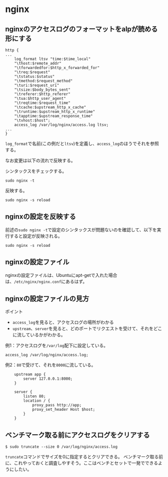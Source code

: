 # nginx

## nginxのアクセスログのフォーマットをalpが読める形にする
```
http {
...
    log_format ltsv "time:$time_local"
    "\thost:$remote_addr"
    "\tforwardedfor:$http_x_forwarded_for"
    "\treq:$request"
    "\tstatus:$status"
    "\tmethod:$request_method"
    "\turi:$request_uri"
    "\tsize:$body_bytes_sent"
    "\treferer:$http_referer"
    "\tua:$http_user_agent"
    "\treqtime:$request_time"
    "\tcache:$upstream_http_x_cache"
    "\truntime:$upstream_http_x_runtime"
    "\tapptime:$upstream_response_time"
    "\tvhost:$host";
    access_log /var/log/nginx/access.log ltsv;
...
}
```

`log_format`で名前(この例だと`ltsv`)を定義し、`access_log`のほうでそれを参照する。

なお変更は以下の流れで反映する。

シンタックスをチェックする。
```
sudo nginx -t
```

反映する。
```
sudo nginx -s reload
```

## nginxの設定を反映する
前述の`sudo nginx -t`で設定のシンタックスが問題ないのを確認して、以下を実行すると設定が反映される。
```
sudo nginx -s reload
```

## nginxの設定ファイル
nginxの設定ファイルは、Ubuntuにapt-getで入れた場合は、`/etc/nginx/nginx.conf`にあるはず。

## nginxの設定ファイルの見方
ポイント
- `access_log`を見ると、アクセスログの場所がわかる
- `upstream`、`server`を見ると、どのポートでリクエストを受けて、それをどこに流しているかがわかる。

例1：アクセスログを`/var/log`配下に設定している。
```
access_log /var/log/nginx/access.log;
```

例2：`80`で受けて、それを`8000`に流している。
```
    upstream app {
        server 127.0.0.1:8000;
    }

    server {
        listen 80;
        location / {
            proxy_pass http://app;
            proxy_set_header Host $host;
        }
    }
```

## ベンチマーク取る前にアクセスログをクリアする
```
$ sudo truncate --size 0 /var/log/nginx/access.log
```
`truncate`コマンドでサイズを0に指定するとクリアできる。
ベンチマーク取る前に、これやっておくと調査しやすそう。ここはベンチとセットで一発でできるようにしたい。

